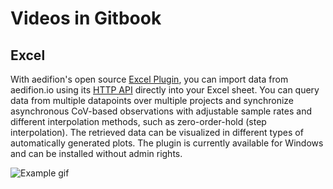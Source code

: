 # Videos in Gitbook

## Excel <a id="excel"></a>

With aedifion's open source [Excel Plugin](https://github.com/aedifion/aedifion-excel-plugin), you can import data from aedifion.io using its [HTTP API](https://docs.aedifion.io/docs/developers/api-documentation) directly into your Excel sheet. You can query data from multiple datapoints over multiple projects and synchronize asynchronous CoV-based observations with adjustable sample rates and different interpolation methods, such as zero-order-hold \(step interpolation\). The retrieved data can be visualized in different types of automatically generated plots. The plugin is currently available for Windows and can be installed without admin rights.

![Example gif](.gitbook/assets/20190415_excel_tool_screen_capture.gif)

